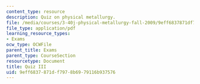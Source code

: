 ```yaml
---
content_type: resource
description: Quiz on physical metallurgy.
file: /media/courses/3-40j-physical-metallurgy-fall-2009/9eff6837871df7978b6979116b937576_MIT3_40JF09_quiz3_08.pdf
file_type: application/pdf
learning_resource_types:
- Exams
ocw_type: OCWFile
parent_title: Exams
parent_type: CourseSection
resourcetype: Document
title: Quiz III
uid: 9eff6837-871d-f797-8b69-79116b937576
---
```

